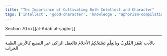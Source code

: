 ```yaml
---
title: "The Importance of Cultivating Both Intellect and Character"
tags: ['intellect', 'good-character', 'knowledge', "aphorism-compilation"]
---
```


 Section 70 in [[al-Adab al-ṣaghīr]]

---
بالأدب تَعْمُرُ القُلوبُ وبالعِلْمِ تَسْتَحْكِمُ الأحلامُ فالعقل الزاكي غير الصنيع كالأرض الطيبة الخراب
